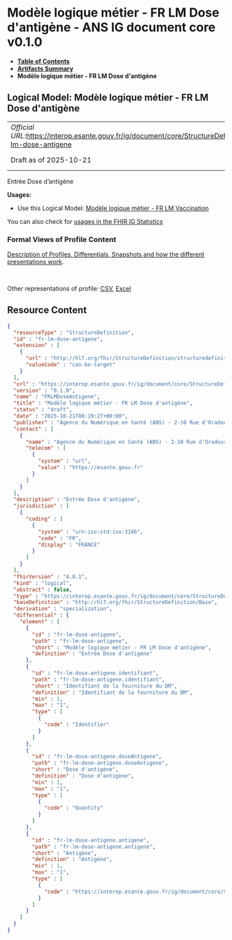 # Modèle logique métier - FR LM Dose d'antigène - ANS IG document core v0.1.0

* [**Table of Contents**](toc.md)
* [**Artifacts Summary**](artifacts.md)
* **Modèle logique métier - FR LM Dose d'antigène**

## Logical Model: Modèle logique métier - FR LM Dose d'antigène 

| | |
| :--- | :--- |
| *Official URL*:https://interop.esante.gouv.fr/ig/document/core/StructureDefinition/fr-lm-dose-antigene | *Version*:0.1.0 |
| Draft as of 2025-10-21 | *Computable Name*:FRLMDoseAntigene |

 
Entrée Dose d’antigène 

**Usages:**

* Use this Logical Model: [Modèle logique métier - FR LM Vaccination](StructureDefinition-fr-lm-vaccination.md)

You can also check for [usages in the FHIR IG Statistics](https://packages2.fhir.org/xig/ans.document.fr.core|current/StructureDefinition/fr-lm-dose-antigene)

### Formal Views of Profile Content

 [Description of Profiles, Differentials, Snapshots and how the different presentations work](http://build.fhir.org/ig/FHIR/ig-guidance/readingIgs.html#structure-definitions). 

 

Other representations of profile: [CSV](StructureDefinition-fr-lm-dose-antigene.csv), [Excel](StructureDefinition-fr-lm-dose-antigene.xlsx) 



## Resource Content

```json
{
  "resourceType" : "StructureDefinition",
  "id" : "fr-lm-dose-antigene",
  "extension" : [
    {
      "url" : "http://hl7.org/fhir/StructureDefinition/structuredefinition-type-characteristics",
      "valueCode" : "can-be-target"
    }
  ],
  "url" : "https://interop.esante.gouv.fr/ig/document/core/StructureDefinition/fr-lm-dose-antigene",
  "version" : "0.1.0",
  "name" : "FRLMDoseAntigene",
  "title" : "Modèle logique métier - FR LM Dose d'antigène",
  "status" : "draft",
  "date" : "2025-10-21T08:19:27+00:00",
  "publisher" : "Agence du Numérique en Santé (ANS) - 2-10 Rue d'Oradour-sur-Glane, 75015 Paris",
  "contact" : [
    {
      "name" : "Agence du Numérique en Santé (ANS) - 2-10 Rue d'Oradour-sur-Glane, 75015 Paris",
      "telecom" : [
        {
          "system" : "url",
          "value" : "https://esante.gouv.fr"
        }
      ]
    }
  ],
  "description" : "Entrée Dose d'antigène",
  "jurisdiction" : [
    {
      "coding" : [
        {
          "system" : "urn:iso:std:iso:3166",
          "code" : "FR",
          "display" : "FRANCE"
        }
      ]
    }
  ],
  "fhirVersion" : "4.0.1",
  "kind" : "logical",
  "abstract" : false,
  "type" : "https://interop.esante.gouv.fr/ig/document/core/StructureDefinition/fr-lm-dose-antigene",
  "baseDefinition" : "http://hl7.org/fhir/StructureDefinition/Base",
  "derivation" : "specialization",
  "differential" : {
    "element" : [
      {
        "id" : "fr-lm-dose-antigene",
        "path" : "fr-lm-dose-antigene",
        "short" : "Modèle logique métier - FR LM Dose d'antigène",
        "definition" : "Entrée Dose d'antigène"
      },
      {
        "id" : "fr-lm-dose-antigene.identifiant",
        "path" : "fr-lm-dose-antigene.identifiant",
        "short" : "Identifiant de la fourniture du DM",
        "definition" : "Identifiant de la fourniture du DM",
        "min" : 1,
        "max" : "1",
        "type" : [
          {
            "code" : "Identifier"
          }
        ]
      },
      {
        "id" : "fr-lm-dose-antigene.doseAntigene",
        "path" : "fr-lm-dose-antigene.doseAntigene",
        "short" : "Dose d'antigène",
        "definition" : "Dose d'antigène",
        "min" : 1,
        "max" : "1",
        "type" : [
          {
            "code" : "Quantity"
          }
        ]
      },
      {
        "id" : "fr-lm-dose-antigene.antigene",
        "path" : "fr-lm-dose-antigene.antigene",
        "short" : "Antigène",
        "definition" : "Antigène",
        "min" : 1,
        "max" : "1",
        "type" : [
          {
            "code" : "https://interop.esante.gouv.fr/ig/document/core/StructureDefinition/fr-lm-produit-sante"
          }
        ]
      }
    ]
  }
}

```
